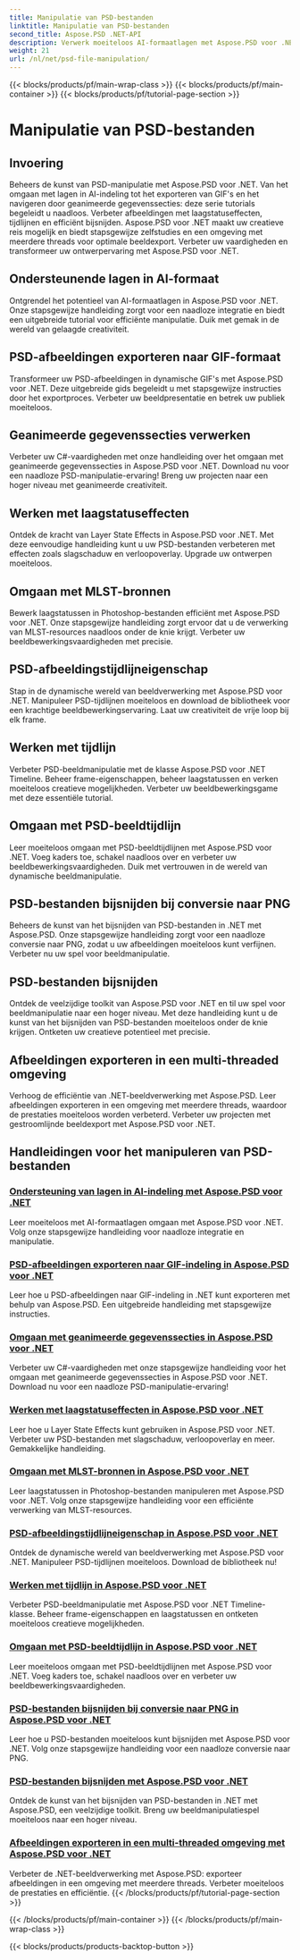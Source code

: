 ```yaml
---
title: Manipulatie van PSD-bestanden
linktitle: Manipulatie van PSD-bestanden
second_title: Aspose.PSD .NET-API
description: Verwerk moeiteloos AI-formaatlagen met Aspose.PSD voor .NET. Leer PSD-afbeeldingen naar GIF exporteren, geanimeerde gegevenssecties verwerken en laagstatussen manipuleren.
weight: 21
url: /nl/net/psd-file-manipulation/
---
```


{{< blocks/products/pf/main-wrap-class >}}
{{< blocks/products/pf/main-container >}}
{{< blocks/products/pf/tutorial-page-section >}}

# Manipulatie van PSD-bestanden

## Invoering

Beheers de kunst van PSD-manipulatie met Aspose.PSD voor .NET. Van het omgaan met lagen in AI-indeling tot het exporteren van GIF's en het navigeren door geanimeerde gegevenssecties: deze serie tutorials begeleidt u naadloos. Verbeter afbeeldingen met laagstatuseffecten, tijdlijnen en efficiënt bijsnijden. Aspose.PSD voor .NET maakt uw creatieve reis mogelijk en biedt stapsgewijze zelfstudies en een omgeving met meerdere threads voor optimale beeldexport. Verbeter uw vaardigheden en transformeer uw ontwerpervaring met Aspose.PSD voor .NET.

## Ondersteunende lagen in AI-formaat

Ontgrendel het potentieel van AI-formaatlagen in Aspose.PSD voor .NET. Onze stapsgewijze handleiding zorgt voor een naadloze integratie en biedt een uitgebreide tutorial voor efficiënte manipulatie. Duik met gemak in de wereld van gelaagde creativiteit.

## PSD-afbeeldingen exporteren naar GIF-formaat

Transformeer uw PSD-afbeeldingen in dynamische GIF's met Aspose.PSD voor .NET. Deze uitgebreide gids begeleidt u met stapsgewijze instructies door het exportproces. Verbeter uw beeldpresentatie en betrek uw publiek moeiteloos.

## Geanimeerde gegevenssecties verwerken

Verbeter uw C#-vaardigheden met onze handleiding over het omgaan met geanimeerde gegevenssecties in Aspose.PSD voor .NET. Download nu voor een naadloze PSD-manipulatie-ervaring! Breng uw projecten naar een hoger niveau met geanimeerde creativiteit.

## Werken met laagstatuseffecten

Ontdek de kracht van Layer State Effects in Aspose.PSD voor .NET. Met deze eenvoudige handleiding kunt u uw PSD-bestanden verbeteren met effecten zoals slagschaduw en verloopoverlay. Upgrade uw ontwerpen moeiteloos.

## Omgaan met MLST-bronnen

Bewerk laagstatussen in Photoshop-bestanden efficiënt met Aspose.PSD voor .NET. Onze stapsgewijze handleiding zorgt ervoor dat u de verwerking van MLST-resources naadloos onder de knie krijgt. Verbeter uw beeldbewerkingsvaardigheden met precisie.

## PSD-afbeeldingstijdlijneigenschap

Stap in de dynamische wereld van beeldverwerking met Aspose.PSD voor .NET. Manipuleer PSD-tijdlijnen moeiteloos en download de bibliotheek voor een krachtige beeldbewerkingservaring. Laat uw creativiteit de vrije loop bij elk frame.

## Werken met tijdlijn

Verbeter PSD-beeldmanipulatie met de klasse Aspose.PSD voor .NET Timeline. Beheer frame-eigenschappen, beheer laagstatussen en verken moeiteloos creatieve mogelijkheden. Verbeter uw beeldbewerkingsgame met deze essentiële tutorial.

## Omgaan met PSD-beeldtijdlijn

Leer moeiteloos omgaan met PSD-beeldtijdlijnen met Aspose.PSD voor .NET. Voeg kaders toe, schakel naadloos over en verbeter uw beeldbewerkingsvaardigheden. Duik met vertrouwen in de wereld van dynamische beeldmanipulatie.

## PSD-bestanden bijsnijden bij conversie naar PNG

Beheers de kunst van het bijsnijden van PSD-bestanden in .NET met Aspose.PSD. Onze stapsgewijze handleiding zorgt voor een naadloze conversie naar PNG, zodat u uw afbeeldingen moeiteloos kunt verfijnen. Verbeter nu uw spel voor beeldmanipulatie.

## PSD-bestanden bijsnijden

Ontdek de veelzijdige toolkit van Aspose.PSD voor .NET en til uw spel voor beeldmanipulatie naar een hoger niveau. Met deze handleiding kunt u de kunst van het bijsnijden van PSD-bestanden moeiteloos onder de knie krijgen. Ontketen uw creatieve potentieel met precisie.

## Afbeeldingen exporteren in een multi-threaded omgeving

Verhoog de efficiëntie van .NET-beeldverwerking met Aspose.PSD. Leer afbeeldingen exporteren in een omgeving met meerdere threads, waardoor de prestaties moeiteloos worden verbeterd. Verbeter uw projecten met gestroomlijnde beeldexport met Aspose.PSD voor .NET.
## Handleidingen voor het manipuleren van PSD-bestanden
### [Ondersteuning van lagen in AI-indeling met Aspose.PSD voor .NET](./support-layers-ai-format/)
Leer moeiteloos met AI-formaatlagen omgaan met Aspose.PSD voor .NET. Volg onze stapsgewijze handleiding voor naadloze integratie en manipulatie.
### [PSD-afbeeldingen exporteren naar GIF-indeling in Aspose.PSD voor .NET](./export-psd-to-gif/)
Leer hoe u PSD-afbeeldingen naar GIF-indeling in .NET kunt exporteren met behulp van Aspose.PSD. Een uitgebreide handleiding met stapsgewijze instructies.
### [Omgaan met geanimeerde gegevenssecties in Aspose.PSD voor .NET](./animated-data-sections/)
Verbeter uw C#-vaardigheden met onze stapsgewijze handleiding voor het omgaan met geanimeerde gegevenssecties in Aspose.PSD voor .NET. Download nu voor een naadloze PSD-manipulatie-ervaring!
### [Werken met laagstatuseffecten in Aspose.PSD voor .NET](./layer-state-effects/)
Leer hoe u Layer State Effects kunt gebruiken in Aspose.PSD voor .NET. Verbeter uw PSD-bestanden met slagschaduw, verloopoverlay en meer. Gemakkelijke handleiding.
### [Omgaan met MLST-bronnen in Aspose.PSD voor .NET](./mlst-resources/)
Leer laagstatussen in Photoshop-bestanden manipuleren met Aspose.PSD voor .NET. Volg onze stapsgewijze handleiding voor een efficiënte verwerking van MLST-resources.
### [PSD-afbeeldingstijdlijneigenschap in Aspose.PSD voor .NET](./psd-image-timeline-property/)
Ontdek de dynamische wereld van beeldverwerking met Aspose.PSD voor .NET. Manipuleer PSD-tijdlijnen moeiteloos. Download de bibliotheek nu!
### [Werken met tijdlijn in Aspose.PSD voor .NET](./timeline/)
Verbeter PSD-beeldmanipulatie met Aspose.PSD voor .NET Timeline-klasse. Beheer frame-eigenschappen en laagstatussen en ontketen moeiteloos creatieve mogelijkheden.
### [Omgaan met PSD-beeldtijdlijn in Aspose.PSD voor .NET](./psd-image-timeline/)
Leer moeiteloos omgaan met PSD-beeldtijdlijnen met Aspose.PSD voor .NET. Voeg kaders toe, schakel naadloos over en verbeter uw beeldbewerkingsvaardigheden.
### [PSD-bestanden bijsnijden bij conversie naar PNG in Aspose.PSD voor .NET](./crop-psd-conversion-png/)
Leer hoe u PSD-bestanden moeiteloos kunt bijsnijden met Aspose.PSD voor .NET. Volg onze stapsgewijze handleiding voor een naadloze conversie naar PNG.
### [PSD-bestanden bijsnijden met Aspose.PSD voor .NET](./crop-psd-file/)
Ontdek de kunst van het bijsnijden van PSD-bestanden in .NET met Aspose.PSD, een veelzijdige toolkit. Breng uw beeldmanipulatiespel moeiteloos naar een hoger niveau.
### [Afbeeldingen exporteren in een multi-threaded omgeving met Aspose.PSD voor .NET](./export-images-multi-thread/)
Verbeter de .NET-beeldverwerking met Aspose.PSD: exporteer afbeeldingen in een omgeving met meerdere threads. Verbeter moeiteloos de prestaties en efficiëntie.
{{< /blocks/products/pf/tutorial-page-section >}}

{{< /blocks/products/pf/main-container >}}
{{< /blocks/products/pf/main-wrap-class >}}

{{< blocks/products/products-backtop-button >}}
